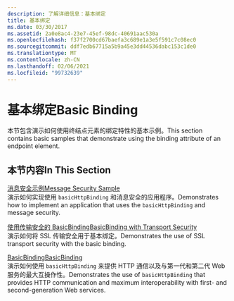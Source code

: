 ```yaml
---
description: 了解详细信息：基本绑定
title: 基本绑定
ms.date: 03/30/2017
ms.assetid: 2a0e8ac4-23e7-45ef-98dc-40691aac530a
ms.openlocfilehash: f37f2700cd67baefa3c689e1a3e5f591c7c08ec0
ms.sourcegitcommit: ddf7edb67715a5b9a45e3dd44536dabc153c1de0
ms.translationtype: MT
ms.contentlocale: zh-CN
ms.lasthandoff: 02/06/2021
ms.locfileid: "99732639"
---
```

# <a name="basic-binding"></a><span data-ttu-id="e1f64-103">基本绑定</span><span class="sxs-lookup"><span data-stu-id="e1f64-103">Basic Binding</span></span>

<span data-ttu-id="e1f64-104">本节包含演示如何使用终结点元素的绑定特性的基本示例。</span><span class="sxs-lookup"><span data-stu-id="e1f64-104">This section contains basic samples that demonstrate using the binding attribute of an endpoint element.</span></span>  
  
## <a name="in-this-section"></a><span data-ttu-id="e1f64-105">本节内容</span><span class="sxs-lookup"><span data-stu-id="e1f64-105">In This Section</span></span>  

 [<span data-ttu-id="e1f64-106">消息安全示例</span><span class="sxs-lookup"><span data-stu-id="e1f64-106">Message Security Sample</span></span>](message-security-sample.md)  
 <span data-ttu-id="e1f64-107">演示如何实现使用 `basicHttpBinding` 和消息安全的应用程序。</span><span class="sxs-lookup"><span data-stu-id="e1f64-107">Demonstrates how to implement an application that uses the `basicHttpBinding` and message security.</span></span>  
  
 [<span data-ttu-id="e1f64-108">使用传输安全的 BasicBinding</span><span class="sxs-lookup"><span data-stu-id="e1f64-108">BasicBinding with Transport Security</span></span>](basicbinding-with-transport-security.md)  
 <span data-ttu-id="e1f64-109">演示如何将 SSL 传输安全用于基本绑定。</span><span class="sxs-lookup"><span data-stu-id="e1f64-109">Demonstrates the use of SSL transport security with the basic binding.</span></span>  
  
 [<span data-ttu-id="e1f64-110">BasicBinding</span><span class="sxs-lookup"><span data-stu-id="e1f64-110">BasicBinding</span></span>](basicbinding.md)  
 <span data-ttu-id="e1f64-111">演示如何使用 `basicHttpBinding` 来提供 HTTP 通信以及与第一代和第二代 Web 服务的最大互操作性。</span><span class="sxs-lookup"><span data-stu-id="e1f64-111">Demonstrates the use of `basicHttpBinding` that provides HTTP communication and maximum interoperability with first- and second-generation Web services.</span></span>
